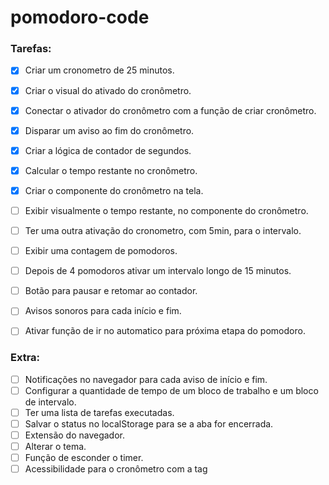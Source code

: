 # pomodoro-code

### Tarefas:

- [x] Criar um cronometro de 25 minutos.
- [X] Criar o visual do ativado do cronômetro.
- [X] Conectar o ativador do cronômetro com a função de criar cronômetro.
- [X] Disparar um aviso ao fim do cronômetro.
- [X] Criar a lógica de contador de segundos.
- [X] Calcular o tempo restante no cronômetro.
- [X] Criar o componente do cronômetro na tela.
- [ ] Exibir visualmente o tempo restante, no componente do cronômetro.
- [ ] Ter uma outra ativação do cronometro, com 5min, para o intervalo.
- [ ] Exibir uma contagem de pomodoros.
- [ ] Depois de 4 pomodoros ativar um intervalo longo de 15 minutos.
- [ ] Botão para pausar e retomar ao contador.
- [ ] Avisos sonoros para cada início e fim.
- [ ] Ativar função de ir no automatico para próxima etapa do pomodoro.


### Extra:

- [ ] Notificações no navegador para cada aviso de início e fim.
- [ ] Configurar a quantidade de tempo de um bloco de trabalho e um bloco de intervalo.
- [ ] Ter uma lista de tarefas executadas.
- [ ] Salvar o status no localStorage para se a aba for encerrada.
- [ ] Extensão do navegador.
- [ ] Alterar o tema.
- [ ] Função de esconder o timer.
- [ ] Acessibilidade para o cronômetro com a tag <tag>